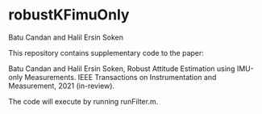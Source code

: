 # robustKFimuOnly

Batu Candan and Halil Ersin Soken 

This repository contains supplementary code to the paper:

Batu Candan and Halil Ersin Soken, Robust Attitude Estimation using IMU-only Measurements. IEEE Transactions on Instrumentation and Measurement, 2021 (in-review).

The code will execute by running runFilter.m.
